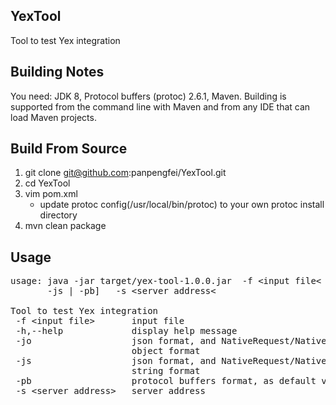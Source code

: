 ## YexTool
Tool to test Yex integration

## Building Notes
You need: JDK 8, Protocol buffers (protoc) 2.6.1, Maven. Building is supported from the command line with Maven and from any IDE that can load Maven projects.

## Build From Source
1. git clone git@github.com:panpengfei/YexTool.git  
1. cd YexTool  
1. vim pom.xml 
   * update protoc config(/usr/local/bin/protoc) to your own protoc install directory
1. mvn clean package

## Usage
<pre>
usage: java -jar target/yex-tool-1.0.0.jar  -f &lt;input file&lt; [-h] [-jo |
       -js | -pb]   -s &lt;server address&lt;

Tool to test Yex integration
 -f &lt;input file&gt;       input file
 -h,--help             display help message
 -jo                   json format, and NativeRequest/NativeResponse json
                       object format
 -js                   json format, and NativeRequest/NativeResponse json
                       string format
 -pb                   protocol buffers format, as default value
 -s &lt;server address&gt;   server address
</pre>
